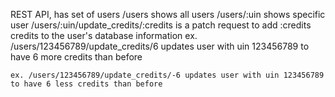 
REST API, has set of users
/users shows all users
/users/:uin shows specific user
/users/:uin/update_credits/:credits is a patch request to add :credits credits to the user's database information
    ex. /users/123456789/update_credits/6 updates user with uin 123456789 to have 6 more credits than before

    ex. /users/123456789/update_credits/-6 updates user with uin 123456789 to have 6 less credits than before